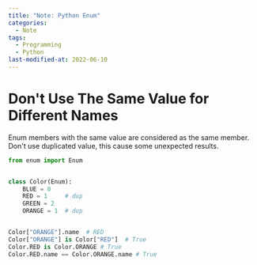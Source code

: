 ```yaml
---
title: "Note: Python Enum"
categories:
  - Note
tags:
  - Programming
  - Python
last-modified-at: 2022-06-10
---
```


# Don't Use The Same Value for Different Names

Enum members with the same value are considered as the same member.  
Don't use duplicated value, this cause some unexpected results.  

```python
from enum import Enum


class Color(Enum):
    BLUE = 0
    RED = 1     # dup
    GREEN = 2
    ORANGE = 1  # dup


Color["ORANGE"].name  # RED
Color["ORANGE"] is Color["RED"]  # True
Color.RED is Color.ORANGE # True
Color.RED.name == Color.ORANGE.name # True
```
